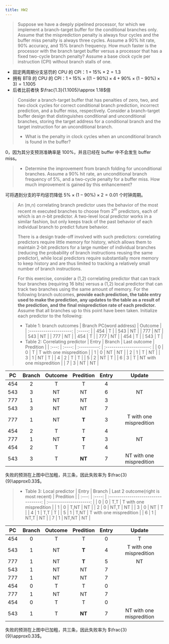 ```yaml
---
title: HW2
---
```


> Suppose we have a deeply pipelined processor, for which we implement a branch-target buffer for the conditional branches only. Assume that the misprediction penalty is always four cycles and the buffer miss penalty is always three cycles. Assume a 90% hit rate, 90% accuracy, and 15% branch frequency. How much faster is the processor with the branch target buffer versus a processor that has a fixed two-cycle branch penalty? Assume a base clock cycle per instruction (CPI) without branch stalls of one.

- 固定两周期分支惩罚的 CPU 的 CPI：$1+15\%\times2=1.3$
- 拥有 BTB 的 CPU 的 CPI：$1+15\%\times\left(\left(1-90\%\right)\times4+90\%\times\left(1-90\%\right)\times3\right)=1.1005$
- 后者比前者快 $\frac{1.3}{1.1005}\approx 1.18$倍

> Consider a branch-target buffer that has penalties of zero, two, and two clock cycles for correct conditional branch prediction, incorrect prediction, and a buffer miss, respectively. Consider a branch-target buffer design that distinguishes conditional and unconditional branches, storing the target address for a conditional branch and the target instruction for an unconditional branch.
>
> - What is the penalty in clock cycles when an unconditional branch is found in the buffer?

0，因为其分支预测准确率是 100%，并且已经在 buffer 中不会发生 buffer miss。

> - Determine the improvement from branch folding for unconditional branches. Assume a 90% hit rate, an unconditional branch frequency of 5%, and a two-cycle penalty for a buffer miss. How much improvement is gained by this enhancement?

可将遇到分支的平均惩罚降低 $5\%\times\left(1-90\%\right)\times2=0.01$ 个时钟周期。

> An (m,n) correlating branch predictor uses the behavior of the most recent m executed branches to choose from $2^m$ predictors, each of which is an $n$-bit predictor. A two-level local predictor works in a similar fashion, but only keeps track of the past behavior of each individual branch to predict future behavior.
>
> There is a design trade-off involved with such predictors: correlating predictors require little memory for history, which allows them to maintain 2-bit predictors for a large number of individual branches (reducing the probability of branch instructions reusing the same predictor), while local predictors require substantially more memory to keep history and are thus limited to tracking a relatively small number of branch instructions.
>
> For this exercise, consider a (1,2) correlating predictor that can track four branches (requiring 16 bits) versus a (1,2) local predictor that can track two branches using the same amount of memory. For the following branch outcomes, **provide each prediction, the table entry used to make the prediction, any updates to the table as a result of the prediction, and the final misprediction rate of each predictor.** Assume that all branches up to this point have been taken. Initialize each predictor to the following:
>
> - Table 1: branch outcomes
>   | Branch PC(word address) | Outcome |
>   | :---------------------: | :-----: |
>   | 454 | T |
>   | 543 | NT |
>   | 777 | NT |
>   | 543 | NT |
>   | 777 | NT |
>   | 454 | T |
>   | 777 | NT |
>   | 454 | T |
>   | 543 | T |
> - Table 2: Correlating predictor
>   | Entry | Branch | Last outcome | Predition |
>   | :---: | :----: | :----------: | :----------------------: |
>   | 0 | 0 | T | T with one mispredition |
>   | 1 | 0 | NT | NT |
>   | 2 | 1 | T | NT |
>   | 3 | 1 | NT | T |
>   | 4 | 2 | T | T |
>   | 5 | 2 | NT | T |
>   | 6 | 3 | T | NT with one mispredition |
>   | 7 | 3 | NT | NT |

| PC  | Branch | Outcome | Predition | Entry |          Update          |
| :-: | :----: | :-----: | :-------: | :---: | :----------------------: |
| 454 |   2    |    T    |     T     |   4   |                          |
| 543 |   3    |   NT    |    NT     |   6   |            NT            |
| 777 |   1    |   NT    |    NT     |   3   |                          |
| 543 |   3    |   NT    |    NT     |   7   |                          |
| 777 |   1    |   NT    |   **T**   |   3   | T with one mispredition  |
| 454 |   2    |    T    |     T     |   4   |                          |
| 777 |   1    |   NT    |   **T**   |   3   |            NT            |
| 454 |   2    |    T    |     T     |   4   |                          |
| 543 |   3    |    T    |  **NT**   |   7   | NT with one mispredition |

失败的预测在上图中已加粗，共三条，因此失败率为 $\frac{3}{9}\approx0.33$。

> - Table 3: Local predictor
>   | Entry | Branch | Last 2 outcome(right is most recent) | Predition |
>   | :---: | :----: | :----------------------------------: | :---------------------: |
>   | 0 | 0 | T,T | T with one mispredition |
>   | 1 | 0 | T,NT | NT |
>   | 2 | 0 | NT,T | NT |
>   | 3 | 0 | NT | T |
>   | 4 | 1 | T,T | T |
>   | 5 | 1 | T,NT | T with one mispredition |
>   | 6 | 1 | NT,T | NT |
>   | 7 | 1 | NT,NT | NT |

| PC  | Branch | Outcome | Predition | Entry |          Update          |
| :-: | :----: | :-----: | :-------: | :---: | :----------------------: |
| 454 |   0    |    T    |     T     |   0   |            T             |
| 543 |   1    |   NT    |   **T**   |   4   | T with one mispredition  |
| 777 |   1    |   NT    |   **T**   |   5   |            NT            |
| 543 |   1    |   NT    |    NT     |   7   |                          |
| 777 |   1    |   NT    |    NT     |   7   |                          |
| 454 |   0    |    T    |     T     |   0   |                          |
| 777 |   1    |   NT    |    NT     |   7   |                          |
| 454 |   0    |    T    |     T     |   0   |                          |
| 543 |   1    |    T    |  **NT**   |   7   | NT with one mispredition |

失败的预测在上图中已加粗，共三条，因此失败率为 $\frac{3}{9}\approx0.33$。
